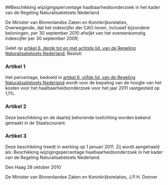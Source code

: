 <meta http-equiv='Content-Type' content='text/html; charset=utf-8' />

##Beschikking wijzigingspercentage haalbaarheidsonderzoek in het kader van de Regeling Naturalisatietoets Nederland

De Minister van Binnenlandse Zaken en Koninkrijksrelaties,  
Overwegende, dat het indexcijfer der CAO-lonen, inclusief bijzondere beloningen, per 30 september 2010 afwijkt van het overeenkomstig indexcijfer per 30 september 2009;

Gelet op [artikel 6, derde tot en met achtste lid, van de Regeling Naturalisatietoets Nederland](../../../../../../../../../../ministeriele-regeling/regeling/naturalisatietoets/nederland/BWBR0021067/README.md);
Besluit:    

### Artikel  1  

Het percentage, bedoeld in [artikel 6, vijfde lid, van de Regeling Naturalisatietoets Nederland](../../../../../../../../../../ministeriele-regeling/regeling/naturalisatietoets/nederland/BWBR0021067/README.md) wordt voor de bepaling van de hoogte van het kosten voor het haalbaarheidsonderzoek voor het jaar 2011 vastgesteld op 1,1%. 

### Artikel  2  

Deze beschikking en de daarbij behorende toelichting worden bekend gemaakt in de Staatscourant. 

### Artikel  3  

Deze beschikking treedt in werking op 1 januari 2011. Zij wordt aangehaald als: Beschikking wijzigingspercentage haalbaarheidsonderzoek in het kader van de Regeling Naturalisatietoets Nederland. 

Den Haag 
28 oktober 2010   

De 
Minister van Binnenlandse Zaken en Koninkrijksrelaties, 
J.P.H. Donner     
